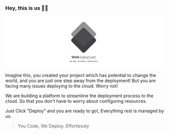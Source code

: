 ### Hey, this is us 👋🏻

![Banner](../assets/banner.svg)

Imagine this, you created your project which has potential to change the world, and you are just one step away from the deployment! But you are facing many issues deploying to the cloud. Worry not!

We are building a platform to streamline the deployment process to the cloud. So that you don't have to worry about configuring resources.

Just Click "Deploy" and you are ready to go!, Everything rest is managed by us.

> You Code, We Deploy. Effortlessly
